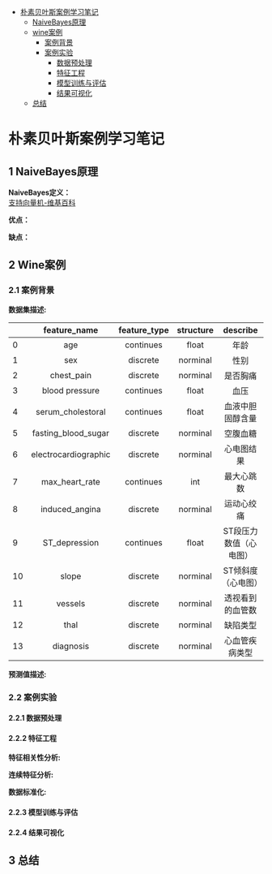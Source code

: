 * [朴素贝叶斯案例学习笔记](https://github.com/sfonly/Machine_Learning/tree/master/Examples/Classification/NaiveBayes)
  * [NaiveBayes原理](https://github.com/sfonly/Machine_Learning/tree/master/Examples/Classification/NaiveBayes#1-NaiveBayes原理)
  * [wine案例](https://github.com/sfonly/Machine_Learning/tree/master/Examples/Classification/NaiveBayes#2-wine案例)
    * [案例背景](https://github.com/sfonly/Machine_Learning/tree/master/Examples/Classification/NaiveBayes#21-案例背景)
    * [案例实验](https://github.com/sfonly/Machine_Learning/tree/master/Examples/Classification/NaiveBayes#22-案例实验)
      * [数据预处理](https://github.com/sfonly/Machine_Learning/tree/master/Examples/Classification/NaiveBayes#221-数据预处理)
      * [特征工程](https://github.com/sfonly/Machine_Learning/tree/master/Examples/Classification/NaiveBayes#222-特征工程)
      * [模型训练与评估](https://github.com/sfonly/Machine_Learning/tree/master/Examples/Classification/NaiveBayes#223-模型训练与评估)
      * [结果可视化](https://github.com/sfonly/Machine_Learning/tree/master/Examples/Classification/NaiveBayes#224-结果可视化)
  * [总结](https://github.com/sfonly/Machine_Learning/tree/master/Examples/Classification/NaiveBayes#3-总结)


# 朴素贝叶斯案例学习笔记
## 1 NaiveBayes原理
**NaiveBayes定义：**  
[支持向量机-维基百科](https://zh.wikipedia.org/wiki/支持向量机)



**优点：**  


**缺点：**  



## 2 Wine案例
### 2.1 案例背景




**数据集描述:**

|      |feature_name      | feature_type | structure | describe            |
| ---- | :----:           | :----:       | :----:    | :----:              |
| 0 | age                 | continues    | float     | 年龄                |
| 1 | sex                 | discrete     | norminal  | 性别                |
| 2 | chest_pain          | discrete     | norminal  | 是否胸痛             |
| 3 | blood pressure      | continues    | float     | 血压                |
| 4 | serum_cholestoral   | continues    | float     | 血液中胆固醇含量     |
| 5 | fasting_blood_sugar | discrete     | norminal  | 空腹血糖             |
| 6 | electrocardiographic| discrete     | norminal  | 心电图结果           |
| 7 | max_heart_rate      | continues    | int       | 最大心跳数           |
| 8 | induced_angina      | discrete     | norminal  | 运动心绞痛           |
| 9 | ST_depression       | continues    | float     | ST段压力数值（心电图）|
|10 | slope               | discrete     | norminal  | ST倾斜度（心电图）    |
|11 | vessels             | discrete     | norminal  | 透视看到的血管数      |
|12 | thal                | discrete     | norminal  | 缺陷类型             |
|13 | diagnosis           | discrete     | norminal  | 心血管疾病类型        |



**预测值描述:**



### 2.2 案例实验

#### 2.2.1 数据预处理
    


#### 2.2.2 特征工程

**特征相关性分析:**


**连续特征分析:**


**数据标准化:**



#### 2.2.3 模型训练与评估



#### 2.2.4 结果可视化 




## 3 总结

    
